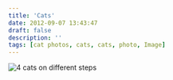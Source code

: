 ```yaml
---
title: 'Cats'
date: 2012-09-07 13:43:47
draft: false
description: ''
tags: [cat photos, cats, cats, photo, Image]
---
```


![](/shared/2012/09/309139_376595592414489_1389603266_n.jpg "4 cats on different steps")